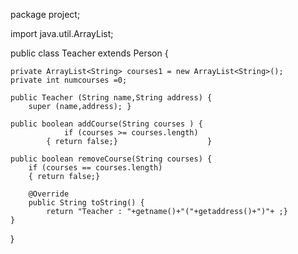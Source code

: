 package project;

import java.util.ArrayList;

public class Teacher extends Person {
	
	private ArrayList<String> courses1 = new ArrayList<String>();
	private int numcourses =0;
	
	public Teacher (String name,String address) {
		super (name,address); }
	
	public boolean addCourse(String courses ) {
			    if (courses >= courses.length)
		    { return false;}                    }

	public boolean removeCourse(String courses) {
		if (courses == courses.length)
	    { return false;}  
		
		@Override 
		public String toString() {
			return "Teacher : "+getname()+"("+getaddress()+")"+ ;}
	}
}
